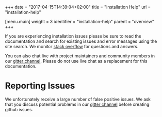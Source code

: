 +++
date = "2017-04-15T14:39:04+02:00"
title = "Installation Help"
url = "installation-help"

[menu.main]
  weight = 3
  identifier = "installation-help"
  parent = "overview"
+++

If you are experiencing installation issues please be sure to read the documentation and search for existing issues and error messages using the site search. We monitor [stack overflow](http://stackoverflow.com/questions/tagged/drone.io) for questions and answers.

You can also chat live with project maintainers and community members in our [gitter channel](gitter.im/drone/drone). Please do not use live chat as a replacement for this documentation.

# Reporting Issues

We unfortunately receive a large number of false positive issues. We ask that you discuss potential problems in our [gitter channel](gitter.im/drone/drone) before creating github issues.
